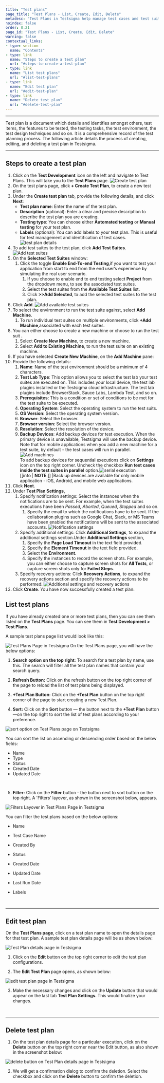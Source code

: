 ```yaml
---
title: "Test plans"
page_title: "Test Plans - List, Create, Edit, Delete"
metadesc: "Test Plans in Testsigma help manage test cases and test suites. Learn how to create, edit, delete, and organize test plans for effective testing."
noindex: false
order: 8.21
page_id: "Test Plans - List, Create, Edit, Delete"
warning: false
contextual_links:
- type: section
  name: "Contents"
- type: link
  name: "Steps to create a test plan"
  url: "#steps-to-create-a-test-plan" 
- type: link
  name: "List test plans"
  url: "#list-test-plans"
- type: link
  name: "Edit test plan"
  url: "#edit-test-plan"
- type: link
  name: "Delete test plan"
  url: "#delete-test-plan"
---
```


---

Test plan is a document which details and identifies amongst others, test items, the features to be tested, the testing tasks, the test environment, the test design techniques and so on. It is a comprehensive record of the test planning process.
The following article details the process of creating, editing, and deleting a test plan in Testsigma.

---

## **Steps to create a test plan**

1. Click on the **Test Development** icon on the left and navigate to Test Plans. This will take you to the **Test Plans** page.
![Create test plan](https://s3.amazonaws.com/static-docs.testsigma.com/new_images/test-management/test-plans/overview/create_a_test_plan.png)
2. On the test plans page, click **+ Create Test Plan**, to create a new test plan.
3. Under the **Create test plan** tab, provide the following details, and click **Next**:
   * **Test plan name**: Enter the name of the test plan.
   * **Description** (optional): Enter a clear and precise description to describe the test plan you are creating.
   * **Testing type**: You can choose either **Automated testing** or **Manual testing** for your test plan.
   * **Labels** (optional): You can add labels to your test plan. This is useful for test management and identification of test cases.
   ![test plan details](https://s3.amazonaws.com/static-docs.testsigma.com/new_images/test-management/test-plans/overview/create_testplan_page.png)
4. To add test suites to the test plan, click **Add Test Suites**.
![Add test suites](https://s3.amazonaws.com/static-docs.testsigma.com/new_images/test-management/test-plans/overview/add_test_suites.png)
6. On the **Selected Test Suites** window:
    1. Click the toggle **Enable End-To-end Testing**,if you want to test your application from start to end from the end user’s experience by simulating the real user scenario.
       1. If you choose to enable end to end testing select **Project** from the dropdown menu, to see the associated test suites.
       2. Select the test suites from the **Available Test Suites** list.
       3. Click **>>Add Selected**, to add the selected test suites to the test plan.
7. Click **Add**.
![Add available test suites](https://s3.amazonaws.com/static-docs.testsigma.com/new_images/test-management/test-plans/overview/selected_test_suites_window.png)
8. To select the environment to run the test suite against, select **Add Machine**.
   1. To run individual test suites on multiple environments, click **+Add Machine**,associated with each test suites.
9. You can either choose to create a new machine or choose to run the test suit .
   1. Select **Create New Machine**, to create a new machine.
   2. Select **Add to Existing Machine**, to run the test suite on an existing machine.
10. If you have selected **Create New Machine**, on the **Add Machine** pane:
1. Provide the following details:
      1. **Name**: Name of the test environment should be a minimum of 4 characters.
      2. **Test Lab Type**: This option allows you to select the test lab your test suites are executed on. This includes your local device, the test lab plugins installed or the Testsigma cloud infrastructure. The test lab plugins include BrowserStack, Sauce Labs, Lambda Test, and so on.
      3. **Prerequisites**: This is a condition or set of conditions to be met for the test suite to be executed.
      4. **Operating System**: Select the operating system to run the test suits.
      5. **OS Version**: Select the operating system version.
      6. **Browser**: Select the browser.
      7. **Browser version**: Select the browser version.
      8. **Resolution**: Select the resolution of the device.
      9. **Backup Devices**: Add backup devices for test execution. When the primary device is unavailable, Testsigma will use the backup device. Note that for mobile applications when you add a new machine for a test suite, by default - the test cases will run in parallel.![Add machines](https://s3.amazonaws.com/static-docs.testsigma.com/new_images/test-management/test-plans/overview/add_machine_or_device.png)<br> To add backup devices for sequential executions click on **Settings** icon on the top right corner. Uncheck the checkbox **Run test cases inside the test suites in parallel** option.![serial execution](https://s3.amazonaws.com/static-docs.testsigma.com/new_images/test-management/test-plans/overview/test_cases_serial_executions.png)<br>
      [[info | **NOTE**:]]
      |Back up devices are available for only mobile application - iOS, Android, and mobile web applications. 
13. Click **Next**.
14. Under **Test Plan Settings**,
    1. Specify notification settings: Select the instances when the notifications are to be sent. For example, when the test suites executions have been *Passed*, *Aborted*, *Queued*, *Stopped* and so on.
       1. Specify the email to which the notifications have to be sent. If the collaboration plugins such as Google Chat, Slack, or MS Teams have been enabled the notifications will be sent to the associated accounts.
       ![Notification settings](https://s3.amazonaws.com/static-docs.testsigma.com/new_images/test-management/test-plans/overview/add_my_email.png)
    3. Specify additional settings: Click **Additional Settings**, to expand the additional settings section.Under **Additional Settings** section,
       1. Specify the **Page Load Timeout** in the text field provided.
       2. Specify the **Element Timeout** in the text field provided.
       3. Select the **Environment**.
       4. Specify the instances to record the screen shots. For example, you can either choose to capture screen shots for **All Tests**, or capture screen shots only for **Failed Steps**.
    4. Specify recovery actions: Click **Recovery Actions**, to expand the recovery actions section and specify the recovery actions to be performed.
    ![Additional settings and recovery actions](https://s3.amazonaws.com/static-docs.testsigma.com/new_images/test-management/test-plans/overview/additional-settings-and-recovery-actions.png)
15. Click **Create**. You have now successfully created a test plan.

## **List test plans**

If you have already created one or more test plans, then you can see them listed on the **Test Plans** page. You can see them in **Test Development > Test Plans**.

A sample test plans page list would look like this:

![Test Plans Page in Testsigma](https://s3.amazonaws.com/static-docs.testsigma.com/new_images/test-management/test-plans/overview/test_plan_list.png)
On the Test Plans page, you will have the below options:

1. **Search option on the top right:**  To search for a test plan by name, use this. The search will filter all the test plan names that contain your search query.

2. **Refresh Button:** Click on the refresh button on the top right corner of the page to reload the list of test plans being displayed.

3. **+Test Plan Button:** Click on the **+Test Plan** button on the top right corner of the page to start creating a new Test Plan.

4. **Sort:** Click on the **Sort** button — the button next to the **+Test Plan** button—on the top right to sort the list of test plans according to your preference.

![sort option on Test Plans page on Testsigma](https://s3.amazonaws.com/static-docs.testsigma.com/new_images/test-management/test-plans/overview/sort_test_plan_list.png)

You can sort the list on ascending or descending order based on the below fields:

* Name<br>
* Type<br>
* Status<br>
* Created Date<br>
* Updated Date<br>

&emsp;

5. **Filter:** Click on the **Filter** button - the button next to sort button on the top right. A 'Filters' layover, as shown in the screenshot below, appears.

![Filters Layover in Test Plans Page in Testsigma](https://s3.amazonaws.com/static-docs.testsigma.com/new_images/test-management/test-plans/overview/filter_test_case_list.png)

You can filter the test plans based on the below options:

* Name

* Test Case Name

* Created By

* Status

* Created Date

* Updated Date

* Last Run Date

* Labels

&emsp;

---

## **Edit test plan**

On the **Test Plans page**, click on a test plan name to open the details page for that test plan. A sample test plan details page will be as shown below:

![Test Plan details page in Testsigma](https://s3.amazonaws.com/static-docs.testsigma.com/new_images/test-management/test-plans/overview/test_case_details.png)

1. Click on the **Edit** button on the top right corner to edit the test plan configurations.

2. The **Edit Test Plan** page opens, as shown below:

![edit test plan page in Testsigma](https://s3.amazonaws.com/static-docs.testsigma.com/new_images/test-management/test-plans/overview/edit_test_plan_details.png)

3. Make the necessary changes and click on the **Update** button that would appear on the last tab **Test Plan Settings**. This would finalize your changes.

&emsp;

---

## **Delete test plan**

1. On the test plan details page for a particular execution, click on the **Delete** button on the top right corner near the Edit button, as also shown in the screenshot below:

![delete button on Test Plan details page in Testsigma](https://s3.amazonaws.com/static-docs.testsigma.com/new_images/test-management/test-plans/overview/delete_test_plan.png)

2. We will get a confirmation dialog to confirm the deletion. Select the checkbox and click on the **Delete** button to confirm the deletion.
